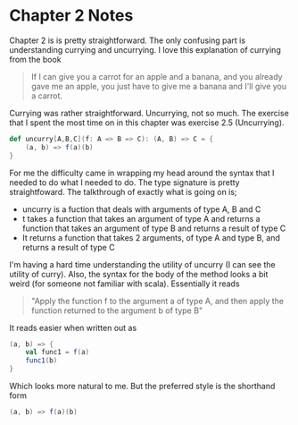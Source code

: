 # Chapter 2 Notes
Chapter 2 is is pretty straightforward. The only confusing part is understanding currying and uncurrying. I love this explanation of currying from the book

>If I can give you a carrot for an apple and a banana, and you already gave me an apple, you just have to give me a banana and I'll give you a carrot.

Currying was rather straightforward. Uncurrying, not so much. The exercise that I spent the most time on in this chapter was exercise 2.5 (Uncurrying).

```scala
def uncurry[A,B,C](f: A => B => C): (A, B) => C = {
	(a, b) => f(a)(b)
}
```

For me the difficulty came in wrapping my head around the syntax that I needed to do what I needed to do. The type signature is pretty straightfoward. The talkthrough of exactly what is going on is;

* uncurry is a fuction that deals with arguments of type A, B and C
* t takes a function that takes an argument of type A and returns a function that takes an argument of type B and returns a result of type C
* It returns a function that takes 2 arguments, of type A and type B, and returns a result of type C

I'm having a hard time understanding the utility of uncurry (I can see the utility of curry). Also, the syntax for the body of the method looks a bit weird (for someone not familiar with scala). Essentially it reads 

> "Apply the function f to the argument a of type A, and then apply the function returned to the argument b of type B"

It reads easier when written out as

```scala
(a, b) => {
	val func1 = f(a)
	func1(b)
}
```

Which looks more natural to me. But the preferred style is the shorthand form

```scala
(a, b) => f(a)(b)
```